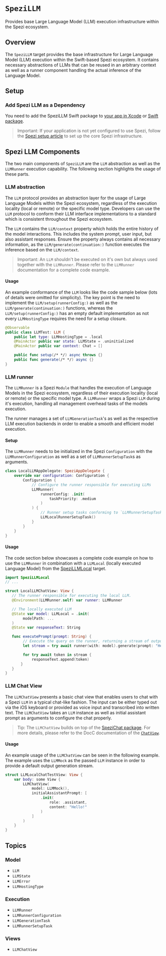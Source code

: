 # ``SpeziLLM``

<!--
#
# This source file is part of the Stanford Spezi open source project
#
# SPDX-FileCopyrightText: 2023 Stanford University and the project authors (see CONTRIBUTORS.md)
#
# SPDX-License-Identifier: MIT
#       
-->

Provides base Large Language Model (LLM) execution infrastructure within the Spezi ecosystem.

## Overview

The ``SpeziLLM`` target provides the base infrastructure for Large Language Model (LLM) execution within the Swift-based Spezi ecosystem. It contains necessary abstractions of LLMs that can be reused in an arbitrary context as well as a runner component handling the actual inference of the Language Model.

## Setup

### Add Spezi LLM as a Dependency

You need to add the SpeziLLM Swift package to
[your app in Xcode](https://developer.apple.com/documentation/xcode/adding-package-dependencies-to-your-app#) or
[Swift package](https://developer.apple.com/documentation/xcode/creating-a-standalone-swift-package-with-xcode#Add-a-dependency-on-another-Swift-package).

> Important: If your application is not yet configured to use Spezi, follow the [Spezi setup article](https://swiftpackageindex.com/stanfordspezi/spezi/documentation/spezi/initial-setup) to set up the core Spezi infrastructure.

## Spezi LLM Components

The two main components of ``SpeziLLM`` are the ``LLM`` abstraction as well as the ``LLMRunner`` execution capability. The following section highlights the usage of these parts.

### LLM abstraction

The ``LLM`` protocol provides an abstraction layer for the usage of Large Language Models within the Spezi ecosystem,
regardless of the execution locality (local or remote) or the specific model type.
Developers can use the ``LLM`` protocol to conform their LLM interface implementations to a standard which is consistent throughout the Spezi ecosystem.

The ``LLM`` contains the ``LLM/context`` property which holds the entire history of the model interactions.
This includes the system prompt, user input, but also assistant responses.
Ensure the property always contains all necessary information, as the ``LLM/generate(continuation:)`` function executes the inference based on the ``LLM/context``.

> Important: An ``LLM`` shouldn't be executed on it's own but always used together with the ``LLMRunner``.
    Please refer to the ``LLMRunner`` documentation for a complete code example.

#### Usage

An example conformance of the ``LLM`` looks like the code sample below (lots of details were omitted for simplicity).
The key point is the need to implement the ``LLM/setup(runnerConfig:)`` as well as the ``LLM/generate(continuation:)`` functions, whereas the ``LLM/setup(runnerConfig:)`` has an empty default implementation as not every ``LLMHostingType`` requires the need for a setup closure.

```swift
@Observable
public class LLMTest: LLM {
    public let type: LLMHostingType = .local
    @MainActor public var state: LLMState = .uninitialized
    @MainActor public var context: Chat = []

    public func setup(/* */) async throws {}
    public func generate(/* */) async {}
}
```

### LLM runner

The ``LLMRunner`` is a Spezi `Module` that handles the execution of Language Models in the Spezi ecosystem, regardless of their execution locality (local or remote) or the specific model type. A ``LLMRunner`` wraps a Spezi ``LLM`` during it's execution, handling all management overhead tasks of the models execution.

The runner manages a set of ``LLMGenerationTask``'s as well as the respective LLM execution backends in order to enable a smooth and efficient model execution.

#### Setup

The ``LLMRunner`` needs to be initialized in the Spezi `Configuration` with the ``LLMRunnerConfiguration`` as well as a set of ``LLMRunnerSetupTask``s as arguments.

```swift
class LocalLLMAppDelegate: SpeziAppDelegate {
    override var configuration: Configuration {
        Configuration {
            // Configure the runner responsible for executing LLMs
            LLMRunner(
                runnerConfig: .init(
                    taskPriority: .medium
                )
            ) {
                // Runner setup tasks conforming to `LLMRunnerSetupTask` protocol
                LLMLocalRunnerSetupTask()
            }
        }
    }
}
```

#### Usage

The code section below showcases a complete code example on how to use the ``LLMRunner`` in combination with a `LLMLocal` (locally executed Language Model) from the [SpeziLLMLocal](https://swiftpackageindex.com/stanfordspezi/spezillm/documentation/spezillmlocal) target.

```swift
import SpeziLLMLocal
// ...

struct LocalLLMChatView: View {
   // The runner responsible for executing the local LLM.
   @Environment(LLMRunner.self) var runner: LLMRunner

   // The locally executed LLM
   @State var model: LLMLocal = .init(
        modelPath: ...
   )
   @State var responseText: String

   func executePrompt(prompt: String) {
        // Execute the query on the runner, returning a stream of outputs
        let stream = try await runner(with: model).generate(prompt: "Hello LLM!")

        for try await token in stream {
            responseText.append(token)
       }
   }
}
```

### LLM Chat View

The ``LLMChatView`` presents a basic chat view that enables users to chat with a Spezi ``LLM`` in a typical chat-like fashion. The input can be either typed out via the iOS keyboard or provided as voice input and transcribed into written text.
The ``LLMChatView`` takes an ``LLM`` instance as well as initial assistant prompt as arguments to configure the chat properly.

> Tip: The ``LLMChatView`` builds on top of the [SpeziChat package](https://swiftpackageindex.com/stanfordspezi/spezichat/documentation).
    For more details, please refer to the DocC documentation of the [`ChatView`](https://swiftpackageindex.com/stanfordspezi/spezichat/documentation/spezichat/chatview).

#### Usage

An example usage of the ``LLMChatView`` can be seen in the following example.
The example uses the ``LLMMock`` as the passed ``LLM`` instance in order to provide a default output generation stream.

```swift
struct LLMLocalChatTestView: View {
    var body: some View {
        LLMChatView(
            model: LLMMock(),
            initialAssistantPrompt: [
                .init(
                    role: .assistant,
                    content: "Hello!"
                )
            ]
        )
    }
}
```

## Topics

### Model

- ``LLM``
- ``LLMState``
- ``LLMError``
- ``LLMHostingType``

### Execution

- ``LLMRunner``
- ``LLMRunnerConfiguration``
- ``LLMGenerationTask``
- ``LLMRunnerSetupTask``

### Views

- ``LLMChatView``
